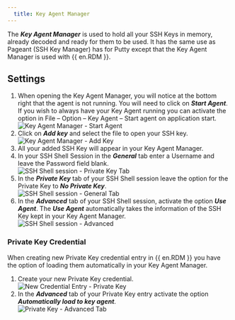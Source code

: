 ```yaml
---
  title: Key Agent Manager
---
```

The ***Key Agent Manager*** is used to hold all your SSH Keys in memory, already decoded and ready for them to be used. It has the same use as Pageant (SSH Key Manager) has for Putty except that the Key Agent Manager is used with {{ en.RDM }}. 

## Settings 

1. When opening the Key Agent Manager, you will notice at the bottom right that the agent is not running. You will need to click on ***Start Agent***. If you wish to always have your Key Agent running you can activate the option in File – Option – Key Agent – Start agent on application start.  
![Key Agent Manager - Start Agent](https://webdevolutions.azureedge.net/docs/en/rdm/windows/clip10089.png) 
1. Click on ***Add key*** and select the file to open your SSH key.  
![Key Agent Manager - Add Key](https://webdevolutions.azureedge.net/docs/en/rdm/windows/clip10090.png) 
1. All your added SSH Key will appear in your Key Agent Manager. 
1. In your SSH Shell Session in the ***General*** tab enter a Username and leave the Password field blank.  
![SSH Shell session - Private Key Tab](https://webdevolutions.azureedge.net/docs/en/rdm/windows/clip11346.png) 
1. In the ***Private Key*** tab of your SSH Shell session leave the option for the Private Key to ***No Private Key***.  
![SSH Shell session - General Tab](https://webdevolutions.azureedge.net/docs/en/rdm/windows/clip11344.png) 
1. In the ***Advanced*** tab of your SSH Shell session, activate the option ***Use Agent***. The ***Use Agent*** automatically takes the information of the SSH Key kept in your Key Agent Manager.  
![SSH Shell session - Advanced](https://webdevolutions.azureedge.net/docs/en/rdm/windows/clip11612.png) 

### Private Key Credential 

When creating new Private Key credential entry in {{ en.RDM }} you have the option of loading them automatically in your Key Agent Manager.  

1. Create your new Private Key credential.  
![New Credential Entry - Private Key](https://webdevolutions.azureedge.net/docs/en/rdm/windows/clip10811.png) 
1. In the ***Advanced*** tab of your Private Key entry activate the option ***Automatically load to key agent***.  
![Private Key - Advanced Tab](https://webdevolutions.azureedge.net/docs/en/rdm/windows/clip10101.png) 


